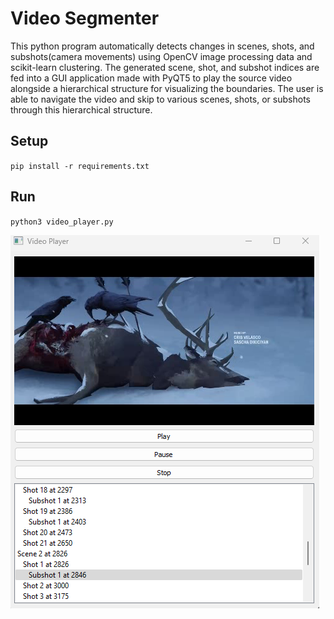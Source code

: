 # Video Segmenter

This python program automatically detects changes in scenes, shots, and subshots(camera movements) using OpenCV image processing data and scikit-learn clustering.
The generated scene, shot, and subshot indices are fed into a GUI application made with PyQT5 to play the source video alongside a hierarchical structure for visualizing the boundaries.
The user is able to navigate the video and skip to various scenes, shots, or subshots through this hierarchical structure.

## Setup
`pip install -r requirements.txt`

## Run
`python3 video_player.py`

![](https://github.com/kevdozer1/videoSegmenter/blob/main/playerPicture.png)
